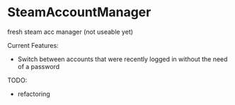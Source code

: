 # SteamAccountManager
fresh steam acc manager (not useable yet)

Current Features:
* Switch between accounts that were recently logged in without the need of a password

TODO:
* refactoring
